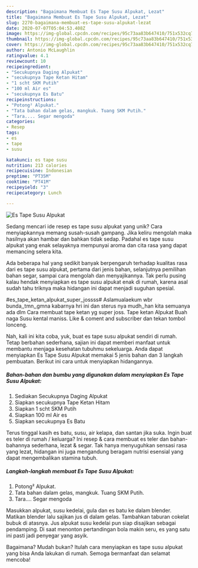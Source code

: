 ```yaml
---
description: "Bagaimana Membuat Es Tape Susu Alpukat, Lezat"
title: "Bagaimana Membuat Es Tape Susu Alpukat, Lezat"
slug: 2270-bagaimana-membuat-es-tape-susu-alpukat-lezat
date: 2020-07-07T05:04:53.408Z
image: https://img-global.cpcdn.com/recipes/95c73aa83b647410/751x532cq70/es-tape-susu-alpukat-foto-resep-utama.jpg
thumbnail: https://img-global.cpcdn.com/recipes/95c73aa83b647410/751x532cq70/es-tape-susu-alpukat-foto-resep-utama.jpg
cover: https://img-global.cpcdn.com/recipes/95c73aa83b647410/751x532cq70/es-tape-susu-alpukat-foto-resep-utama.jpg
author: Antonio McLaughlin
ratingvalue: 4.1
reviewcount: 10
recipeingredient:
- "Secukupnya Daging Alpukat"
- "secukupnya Tape Ketan Hitam"
- "1 scht SKM Putih"
- "100 ml Air es"
- "secukupnya Es Batu"
recipeinstructions:
- "Potong² Alpukat."
- "Tata bahan dalam gelas, mangkuk. Tuang SKM Putih."
- "Tara.... Segar mengoda"
categories:
- Resep
tags:
- es
- tape
- susu

katakunci: es tape susu 
nutrition: 213 calories
recipecuisine: Indonesian
preptime: "PT35M"
cooktime: "PT41M"
recipeyield: "3"
recipecategory: Lunch

---
```



![Es Tape Susu Alpukat](https://img-global.cpcdn.com/recipes/95c73aa83b647410/751x532cq70/es-tape-susu-alpukat-foto-resep-utama.jpg)

Sedang mencari ide resep es tape susu alpukat yang unik? Cara menyiapkannya memang susah-susah gampang. Jika keliru mengolah maka hasilnya akan hambar dan bahkan tidak sedap. Padahal es tape susu alpukat yang enak selayaknya mempunyai aroma dan cita rasa yang dapat memancing selera kita.

Ada beberapa hal yang sedikit banyak berpengaruh terhadap kualitas rasa dari es tape susu alpukat, pertama dari jenis bahan, selanjutnya pemilihan bahan segar, sampai cara mengolah dan menyajikannya. Tak perlu pusing kalau hendak menyiapkan es tape susu alpukat enak di rumah, karena asal sudah tahu triknya maka hidangan ini dapat menjadi suguhan spesial.

#es_tape_ketan_alpukat_super_jossss# Aslamualaekum wbr bunda,,tmn,,gmna kabarnya hri ini dan sterus nya mudh,,han kita semuanya ada dlm Cara membuat tape ketan yg super joss. Tape ketan Alpukat Buah naga Susu kental maniss. Like &amp; coment and subscriber dan tekan tombol lonceng.


Nah, kali ini kita coba, yuk, buat es tape susu alpukat sendiri di rumah. Tetap berbahan sederhana, sajian ini dapat memberi manfaat untuk membantu menjaga kesehatan tubuhmu sekeluarga. Anda dapat menyiapkan Es Tape Susu Alpukat memakai 5 jenis bahan dan 3 langkah pembuatan. Berikut ini cara untuk menyiapkan hidangannya.

<!--inarticleads1-->

##### Bahan-bahan dan bumbu yang digunakan dalam menyiapkan Es Tape Susu Alpukat:

1. Sediakan Secukupnya Daging Alpukat
1. Siapkan secukupnya Tape Ketan Hitam
1. Siapkan 1 scht SKM Putih
1. Siapkan 100 ml Air es
1. Siapkan secukupnya Es Batu


Terus tinggal kasih es batu, susu, air kelapa, dan santan jika suka. Ingin buat es teler di rumah / keluarga? Ini resep &amp; cara membuat es teler dan bahan-bahannya sederhana, lezat &amp; segar. Tak hanya menyuguhkan sensasi rasa yang lezat, hidangan ini juga mengandung beragam nutrisi esensial yang dapat mengembalikan stamina tubuh. 

<!--inarticleads2-->

##### Langkah-langkah membuat Es Tape Susu Alpukat:

1. Potong² Alpukat.
1. Tata bahan dalam gelas, mangkuk. Tuang SKM Putih.
1. Tara.... Segar mengoda


Masukkan alpukat, susu kedelai, gula dan es batu ke dalam blender. Matikan blender lalu sajikan jus di dalam gelas. Tambahkan taburan cokelat bubuk di atasnya. Jus alpukat susu kedelai pun siap disajikan sebagai pendamping. Di saat menonton pertandingan bola makin seru, es yang satu ini pasti jadi penyegar yang asyik. 

Bagaimana? Mudah bukan? Itulah cara menyiapkan es tape susu alpukat yang bisa Anda lakukan di rumah. Semoga bermanfaat dan selamat mencoba!
